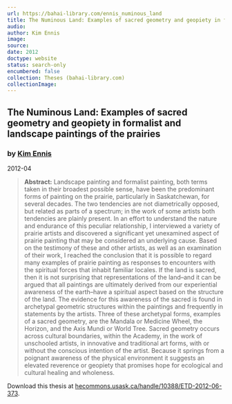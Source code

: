```yaml
---
url: https://bahai-library.com/ennis_numinous_land
title: The Numinous Land: Examples of sacred geometry and geopiety in formalist and landscape paintings of the prairies
audio: 
author: Kim Ennis
image: 
source: 
date: 2012
doctype: website
status: search-only
encumbered: false
collection: Theses (bahai-library.com)
collectionImage: 
---
```



## The Numinous Land: Examples of sacred geometry and geopiety in formalist and landscape paintings of the prairies

### by [Kim Ennis](https://bahai-library.com/author/Kim+Ennis)

2012-04


> **Abstract:** Landscape painting and formalist painting, both terms taken in their broadest possible sense, have been the predominant forms of painting on the prairie, particularly in Saskatchewan, for several decades. The two tendencies are not diametrically opposed, but related as parts of a spectrum; in the work of some artists both tendencies are plainly present. In an effort to understand the nature and endurance of this peculiar relationship, I interviewed a variety of prairie artists and discovered a significant yet unexamined aspect of prairie painting that may be considered an underlying cause. Based on the testimony of these and other artists, as well as an examination of their work, I reached the conclusion that it is possible to regard many examples of prairie painting as responses to encounters with the spiritual forces that inhabit familiar locales. If the land is sacred, then it is not surprising that representations of the land–and it can be argued that all paintings are ultimately derived from our experiential awareness of the earth–have a spiritual aspect based on the structure of the land. The evidence for this awareness of the sacred is found in archetypal geometric structures within the paintings and frequently in statements by the artists. Three of these archetypal forms, examples of a sacred geometry, are the Mandala or Medicine Wheel, the Horizon, and the Axis Mundi or World Tree. Sacred geometry occurs across cultural boundaries, within the Academy, in the work of unschooled artists, in innovative and traditional art forms, with or without the conscious intention of the artist. Because it springs from a poignant awareness of the physical environment it suggests an elevated reverence or geopiety that promises hope for ecological and cultural healing and wholeness.

Download this thesis at [hecommons.usask.ca/handle/10388/ETD-2012-06-373](http://ecommons.usask.ca/handle/10388/ETD-2012-06-373).
